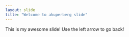 ```yaml
---
layout: slide
title: "Welcome to akuperberg slide"
---
```

This is my awesome slide!
Use the left arrow to go back!
